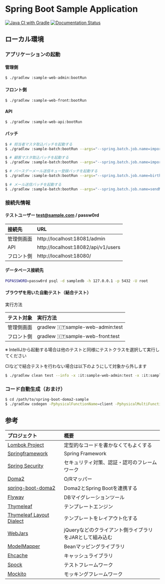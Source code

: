 # Spring Boot Sample Application

[![Java CI with Gradle](https://github.com/miyabayt/spring-boot-doma2-sample/actions/workflows/gradle.yml/badge.svg?branch=main)](https://github.com/miyabayt/spring-boot-doma2-sample/actions/workflows/gradle.yml)
[![Documentation Status](https://readthedocs.org/projects/spring-boot-doma2-sample/badge/?version=latest)](http://spring-boot-doma2-sample.readthedocs.io/ja/latest/?badge=latest)

## ローカル環境

### アプリケーションの起動

#### 管理側
```bash
$ ./gradlew :sample-web-admin:bootRun
```

#### フロント側
```bash
$ ./gradlew :sample-web-front:bootRun
```

#### API
```bash
$ ./gradlew :sample-web-api:bootRun
```

#### バッチ
```bash
$ # 担当者マスタ取込バッチを起動する
$ ./gradlew :sample-batch:bootRun --args="--spring.batch.job.name=importStaffJob"

$ # 顧客マスタ取込バッチを起動する
$ ./gradlew :sample-batch:bootRun --args="--spring.batch.job.name=importUserJob"

$ # バースデーメール送信キュー登録バッチを起動する
$ ./gradlew :sample-batch:bootRun --args="--spring.batch.job.name=birthdayMailJob"

$ # メール送信バッチを起動する
$ ./gradlew :sample-batch:bootRun --args="--spring.batch.job.name=sendMailJob"
```

### 接続先情報
#### テストユーザー test@sample.com / passw0rd

| 接続先   | URL                                 |
|:------|:------------------------------------|
| 管理側画面 | http://localhost:18081/admin        |
| API   | http://localhost:18082/api/v1/users |
| フロント側 | http://localhost:18080/             |

#### データベース接続先

```bash
PGPASSWORD=passw0rd psql -d sampledb -h 127.0.0.1 -p 5432 -U root
```

#### ブラウザを用いた自動テスト（結合テスト）
実行方法

| テスト対象| 実行方法|
| :-----| :---------------------------------------|
| 管理側画面| gradlew :it:sample-web-admin:test|
| フロント側| gradlew :it:sample-web-front:test|

※ IntelliJから起動する場合は他のテストと同様にテストクラスを選択して実行してください

CIなどで結合テストを行わない場合は以下のようにして対象から外します
```bash
$ ./gradlew clean test --info -x :it:sample-web-admin:test -x :it:sample-web-front:test
```

### コード自動生成（おまけ）
```bash
$ cd /path/to/spring-boot-doma2-sample
$ ./gradlew codegen -PphysicalFunctionName=client -PphysicalMultiFunctionName=clients -PlogicalFunctionName=取引先 [-Ptarget=dao|entity|repository|service|controller|html]
```

## 参考

| プロジェクト| 概要|
| :---------------------------------------| :-------------------------------|
| [Lombok Project](https://projectlombok.org/)| 定型的なコードを書かなくてもよくする|
| [Springframework](https://projects.spring.io/spring-framework/)| Spring Framework|
| [Spring Security](https://projects.spring.io/spring-security/)| セキュリティ対策、認証・認可のフレームワーク|
| [Doma2](https://doma.readthedocs.io/ja/stable/)| O/Rマッパー|
| [spring-boot-doma2](https://github.com/domaframework/doma-spring-boot)| Doma2とSpring Bootを連携する|
| [Flyway](https://flywaydb.org/)| DBマイグレーションツール|
| [Thymeleaf](http://www.thymeleaf.org/)| テンプレートエンジン|
| [Thymeleaf Layout Dialect](https://ultraq.github.io/thymeleaf-layout-dialect/)| テンプレートをレイアウト化する|
| [WebJars](https://www.webjars.org/)| jQueryなどのクライアント側ライブラリをJARとして組み込む|
| [ModelMapper](http://modelmapper.org/)| Beanマッピングライブラリ|
| [Ehcache](http://www.ehcache.org/)| キャッシュライブラリ|
| [Spock](http://spockframework.org/)| テストフレームワーク|
| [Mockito](http://site.mockito.org/)| モッキングフレームワーク |
